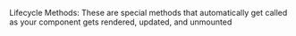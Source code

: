 Lifecycle Methods: These are special methods that automatically get called as your component gets rendered, updated, and unmounted